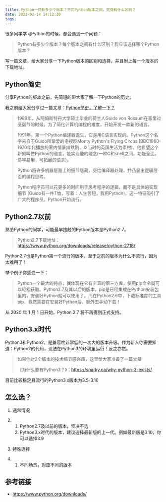 ```yaml
---
title: Python一共有多少个版本？不同Python版本之间，究竟有什么区别？
date: 2022-02-14 14:12:20
tags:
---
```

很多同学学习Python的时候，都会遇到一个问题：

> Python有多少个版本？每个版本之间有什么区别？我应该选择哪个Python版本？

写一篇文章，给大家分享一下Python版本的区别和选择，并且附上每一个版本的下载地址。



## Python简史

分享Python的版本之前，先简短的带大家了解一下Python的历史。

我之前给大家分享过一篇文章：[Python简史](https://mp.weixin.qq.com/s/fFw8uRXOyjmy6nomDgRPsg)[，了解一下？](https://mp.weixin.qq.com/s/fFw8uRXOyjmy6nomDgRPsg)

> 1989年，从阿姆斯特丹大学硕士毕业的荷兰人Guido von Rossum在家里过圣诞节的时候，为了简化计算机编程的难度，开始开发一款新的语言。
>
> 1991年，第一个Python编译器诞生，它是用C语言实现的。Python这个名字来自于Guido所挚爱的电视剧Monty Python's Flying Circus (BBC1960-1970年代播放的室内情景幽默剧，以当时的英国生活为素材)。他希望这个新的叫做Python的语言，能实现他的理念(一种C和shell之间，功能全面，易学易用，可拓展的语言)。
>
> Python将许多机器层面上的细节隐藏，交给编译器处理，并凸显出逻辑层面的编程思考。
>
> Python程序员可以花更多的时间用于思考程序的逻辑，而不是具体的实现细节 (Guido有一件T恤，写着：人生苦短，我用Python)。这一特征吸引了广大的程序员。Python开始流行。

## Python2.7以前

熟悉Python的同学，可能最早接触的Python版本是Python2.7。

> Python2.7下载地址：https://www.python.org/downloads/release/python-2718/

Python2.7也是Python第一个流行的版本，至于之前的版本为什么不流行，因为太难用了！

举个例子你感受一下：

> Python一个最大的特点，就体现在它有丰富的第三方库，使用pip命令就可以轻松获取。Python2.7及其以后的版本，pip是已经集成在Python安装包里的，安装好Python就可以使用了。而在Python2.6中，下载标准库的工具pip，竟然需要在安装好Python后，额外去手动下载！

从 2020 年 1 月 1 日开始，Python 2.7 将不再得到正式支持。

## Python3.x时代

Python3和Python2，是兼容性非常低的一次大的版本升级。作为新人你需要知道：Python2的代码，没法在Python3的环境里运行！反之亦然。

> 如果你对2个版本的技术细节感兴趣，这里给大家准备了一篇文章
>
> 《为什么要有Python3？》：https://snarky.ca/why-python-3-exists/

目前比较稳定且流行的Python3.x版本为3.5-3.10





## 怎么选？

<!-- more -->


1. 通常情况

2. 1. Python2.7及以前的版本，坚决不选
   2. Python3.x时代的版本，建议选择最新版的上一代。例如最新版是3.10，你可以选择3.9

3. 特殊选择

4. 1. 不同场景，对应不同的版本

## 参考链接

- https://www.python.org/downloads/